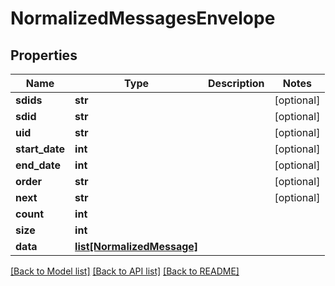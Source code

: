 # NormalizedMessagesEnvelope

## Properties
Name | Type | Description | Notes
------------ | ------------- | ------------- | -------------
**sdids** | **str** |  | [optional] 
**sdid** | **str** |  | [optional] 
**uid** | **str** |  | [optional] 
**start_date** | **int** |  | [optional] 
**end_date** | **int** |  | [optional] 
**order** | **str** |  | [optional] 
**next** | **str** |  | [optional] 
**count** | **int** |  | 
**size** | **int** |  | 
**data** | [**list[NormalizedMessage]**](NormalizedMessage.md) |  | 

[[Back to Model list]](../README.md#documentation-for-models) [[Back to API list]](../README.md#documentation-for-api-endpoints) [[Back to README]](../README.md)


